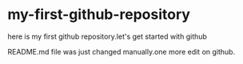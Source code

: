 # my-first-github-repository
here is my first github repository.let's get started with github

README.md file was just changed manually.one more edit on github.
